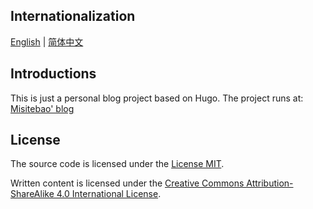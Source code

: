 ## Internationalization

[English](README.md) | [简体中文](README.zh-Hans.md)

## Introductions

This is just a personal blog project based on Hugo. The project runs at: [Misitebao' blog](https://blog.misitebao.com)

## License

The source code is licensed under the [License MIT](../LICENSE).

Written content is licensed under the [Creative Commons Attribution-ShareAlike 4.0 International License](http://creativecommons.org/licenses/by-sa/4.0/).
